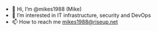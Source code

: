 - 👋 Hi, I’m @mikes1988 (Mike)
- 👀 I’m interested in IT infrastructure, security and DevOps
- 📫 How to reach me mikes1988@riseup.net

<!---
mikes1988/mikes1988 is a ✨ special ✨ repository because its `README.md` (this file) appears on your GitHub profile.
You can click the Preview link to take a look at your changes.
--->
